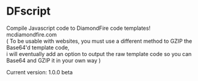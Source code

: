 # DFscript
Compile Javascript code to DiamondFire code templates! mcdiamondfire.com  
( To be usable with websites, you must use a different method to GZIP the Base64'd template code,  
i will eventually add an option to output the raw template code so you can Base64 and GZIP it in your own way )  
  
Current version: 1.0.0 beta
